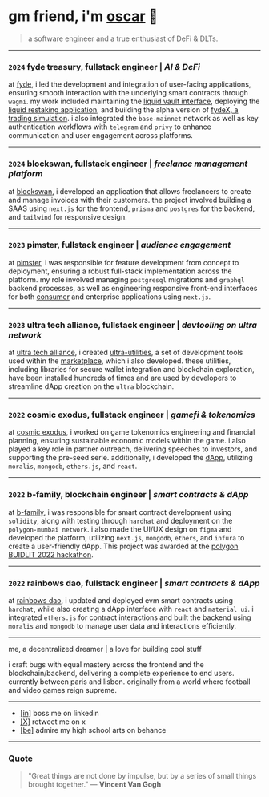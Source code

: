 # gm friend, i'm [oscar](https://oscarmac.xyz) 👋

> a software engineer and a true enthusiast of DeFi & DLTs.

---

### `2024` fyde treasury, fullstack engineer | _AI & DeFi_

at [fyde](https://fyde.fi), i led the development and integration of user-facing applications, ensuring smooth interaction with the underlying smart contracts through `wagmi`. my work included maintaining the [liquid vault interface](https://app.fyde.fi), deploying the [liquid restaking application](https://restaking.fyde.fi), and building the alpha version of [fydeX, a trading simulation](https://dev.game.fyde.fi). i also integrated the `base-mainnet` network as well as key authentication workflows with `telegram` and `privy` to enhance communication and user engagement across platforms.

---

### `2024` blockswan, fullstack engineer | _freelance management platform_

at [blockswan](https://blockswan.app), i developed an application that allows freelancers to create and manage invoices with their customers. the project involved building a SAAS using `next.js` for the frontend, `prisma` and `postgres` for the backend, and `tailwind` for responsive design.

---

### `2023` pimster, fullstack engineer | _audience engagement_

at [pimster](https://pimster.app), i was responsible for feature development from concept to deployment, ensuring a robust full-stack implementation across the platform. my role involved managing `postgresql` migrations and `graphql` backend processes, as well as engineering responsive front-end interfaces for both [consumer](https://focal.pimster.app) and enterprise applications using `next.js`.

---

### `2023` ultra tech alliance, fullstack engineer | _devtooling on ultra network_

at [ultra tech alliance](https://github.com/ultra-alliance), i created [ultra-utilities](https://github.com/ultra-alliance/ultra-utilities), a set of development tools used within the [marketplace](https://ultra-alliance.tech), which i also developed. these utilities, including libraries for secure wallet integration and blockchain exploration, have been installed hundreds of times and are used by developers to streamline dApp creation on the `ultra` blockchain.

---

### `2022` cosmic exodus, fullstack engineer | _gamefi & tokenomics_

at [cosmic exodus](https://www.cosmicexodus.xyz), i worked on game tokenomics engineering and financial planning, ensuring sustainable economic models within the game. i also played a key role in partner outreach, delivering speeches to investors, and supporting the pre-seed serie. additionally, i developed the [dApp](https://github.com/Oscarmacieira/Cosmic-dApp), utilizing `moralis`, `mongodb`, `ethers.js`, and `react`.

---

### `2022` b-family, blockchain engineer | _smart contracts & dApp_

at [b-family](https://github.com/BlockSwan/blockswan-protocol), i was responsible for smart contract development using `solidity`, along with testing through `hardhat` and deployment on the `polygon-mumbai network`. i also made the UI/UX design on `figma` and developed the platform, utilizing `next.js`, `mongodb`, `ethers`, and `infura` to create a user-friendly dApp. This project was awarded at the [polygon BUIDLIT 2022 hackathon](https://devpost.com/software/blockswanfamily).

---

### `2022` rainbows dao, fullstack engineer | _smart contracts & dApp_

at [rainbows dao](https://blockswan-hq.gitbook.io/rainbows-dao), i updated and deployed evm smart contracts using `hardhat`, while also creating a dApp interface with `react` and `material ui`. i integrated `ethers.js` for contract interactions and built the backend using `moralis` and `mongodb` to manage user data and interactions efficiently.

---

me, a decentralized dreamer | a love for building cool stuff

i craft bugs with equal mastery across the frontend and the blockchain/backend, delivering a complete experience to end users. currently between paris and lisbon. originally from a world where football and video games reign supreme.

---

- [[in]](https://fr.linkedin.com/OMacieira) boss me on linkedin
- [[X]](https://x.com/OMacieira) retweet me on x
- [[be]](https://www.behance.net/OscarDzn) admire my high school arts on behance

---

### Quote

> "Great things are not done by impulse, but by a series of small things brought together."
> — **Vincent Van Gogh**
